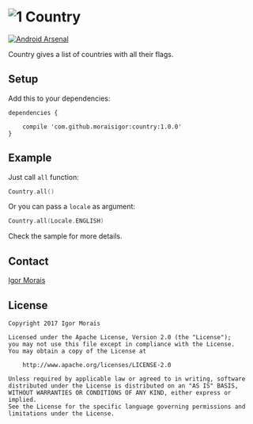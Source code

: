 # ![1] Country

[![Android Arsenal](https://img.shields.io/badge/Android%20Arsenal-Country-brightgreen.svg?style=flat)](https://android-arsenal.com/details/1/6248)

Country gives a list of countries with all their flags.


## Setup

Add this to your dependencies:

```
dependencies {
    
    compile 'com.github.moraisigor:country:1.0.0'
}
```


## Example

Just call `all` function:

```kotlin
Country.all()
```

Or you can pass a `locale` as argument:

```kotlin
Country.all(Locale.ENGLISH)
```

Check the sample for more details.


## Contact

[Igor Morais](http://igormorais.com)


## License

```
Copyright 2017 Igor Morais
    
Licensed under the Apache License, Version 2.0 (the "License");
you may not use this file except in compliance with the License.
You may obtain a copy of the License at

    http://www.apache.org/licenses/LICENSE-2.0
    
Unless required by applicable law or agreed to in writing, software
distributed under the License is distributed on an "AS IS" BASIS,
WITHOUT WARRANTIES OR CONDITIONS OF ANY KIND, either express or implied.
See the License for the specific language governing permissions and
limitations under the License.
```

[1]: https://raw.githubusercontent.com/MoraisIgor/Country/master/Asset/Icon.png
